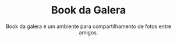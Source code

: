 <h1 align="center">Book da Galera</h1>

<p align="center">Book da galera é um ambiente para compartilhamento de fotos entre amigos.</p>
